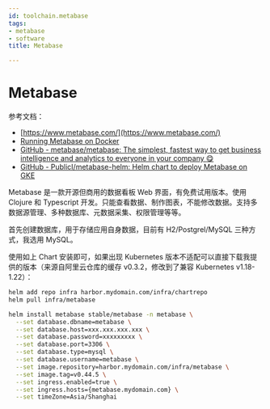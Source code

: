 ```yaml
---
id: toolchain.metabase
tags:
- metabase
- software
title: Metabase

---
```

# Metabase
参考文档：

+ [https://www.metabase.com/](https://www.metabase.com/)
+ [Running Metabase on Docker](https://www.metabase.com/docs/latest/installation-and-operation/running-metabase-on-docker)
+ [GitHub - metabase/metabase: The simplest, fastest way to get business intelligence and analytics to everyone in your company :yum:](https://github.com/metabase/metabase)
+ [GitHub - PublicI/metabase-helm: Helm chart to deploy Metabase on GKE](https://github.com/PublicI/metabase-helm)

Metabase 是一款开源但商用的数据看板 Web 界面，有免费试用版本。使用 Clojure 和 Typescript 开发。只能查看数据、制作图表，不能修改数据。支持多数据源管理、多种数据库、元数据采集、权限管理等等。

首先创建数据库，用于存储应用自身数据，目前有 H2/Postgrel/MySQL 三种方式，我选用 MySQL。

使用如上 Chart 安装即可，如果出现 Kubernetes 版本不适配可以直接下载我提供的版本（来源自阿里云仓库的缓存 v0.3.2，修改到了兼容 Kubernetes v1.18-1.22）：

```bash
helm add repo infra harbor.mydomain.com/infra/chartrepo
helm pull infra/metabase
```

```bash
helm install metabase stable/metabase -n metabase \
  --set database.dbname=metabase \
  --set database.host=xxx.xxx.xxx.xxx \
  --set database.password=xxxxxxxxx \
  --set database.port=3306 \
  --set database.type=mysql \
  --set database.username=metabase \
  --set image.repository=harbor.mydomain.com/infra/metabase \
  --set image.tag=v0.44.5 \
  --set ingress.enabled=true \
  --set ingress.hosts={metabase.mydomain.com} \
  --set timeZone=Asia/Shanghai
```



